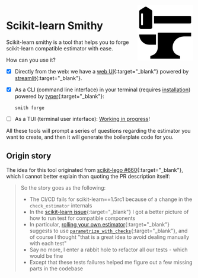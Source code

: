 <img src="https://raw.githubusercontent.com/FBruzzesi/sklearn-smithy/main/docs/img/sksmith-logo.svg" width=150 height=150 align="right">

# Scikit-learn Smithy

Scikit-learn smithy is a tool that helps you to forge scikit-learn compatible estimator with ease.

How can you use it?

- [x] Directly from the web: we have a [web UI](https://sklearn-smithy.streamlit.app/){:target="_blank"} powered by [streamlit](https://streamlit.io/){:target="_blank"}.
- [x] As a CLI (command line interface) in your terminal (requires [installation](installation.md)) powered by [typer](https://typer.tiangolo.com/){:target="_blank"}:

    ```terminal
    smith forge
    ```

- [ ] As a TUI (terminal user interface): [Working in progress](https://github.com/FBruzzesi/sklearn-smithy/issues/1)!

All these tools will prompt a series of questions regarding the estimator you want to create, and then it will generate the boilerplate code for you.

## Origin story

The idea for this tool originated from [scikit-lego #660](https://github.com/koaning/scikit-lego/pull/660){:target="_blank"}, which I cannot better explain than quoting the PR description itself:

> So the story goes as the following:
>
> - The CI/CD fails for scikit-learn==1.5rc1 because of a change in the `check_estimator` internals
> - In the [scikit-learn issue](https://github.com/scikit-learn/scikit-learn/issues/28966){:target="_blank"} I got a better picture of how to run test for compatible components
> - In particular, [rolling your own estimator](https://scikit-learn.org/dev/developers/develop.html#rolling-your-own-estimator){:target="_blank"} suggests to use [`parametrize_with_checks`](https://scikit-learn.org/dev/modules/generated/sklearn.utils.estimator_checks.parametrize_with_checks.html#sklearn.utils.estimator_checks.parametrize_with_checks){:target="_blank"}, and of course I thought "that is a great idea to avoid dealing manually with each test"
> - Say no more, I enter a rabbit hole to refactor all our tests - which would be fine
> - Except that these tests failures helped me figure out a few missing parts in the codebase
